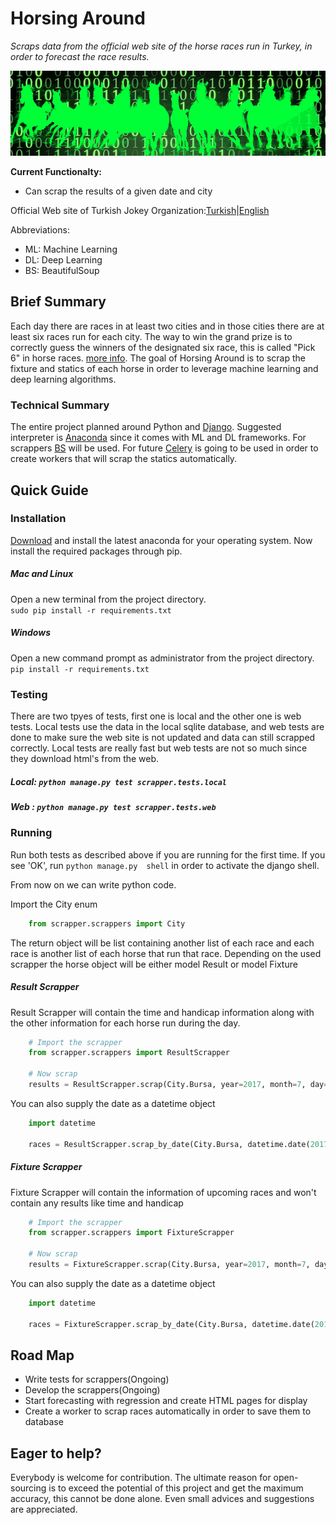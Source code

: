 # Horsing Around
*Scraps data from the official web site of the horse races run in Turkey, in order to forecast the race results.*

![alt text][banner]

**Current Functionalty:**
* Can scrap the results of a given date and city

Official Web site of Turkish Jokey Organization:[Turkish](http://www.tjk.org/)|[English](http://www.tjk.org/EN/YarisSever/YarisSever/Index)

Abbreviations:
* ML: Machine Learning
* DL: Deep Learning
* BS: BeautifulSoup

## Brief Summary
Each day there are races in at least two cities and in those cities there are at least six races run for each city. 
The way to win the grand prize is to correctly guess the winners of the designated six race, this is called "Pick 6" in horse races. [more info](https://en.wikipedia.org/wiki/Pick_6_(horse_racing)). The goal of Horsing Around is to scrap the fixture and statics of each horse in order to leverage machine learning and deep learning algorithms. 

### Technical Summary
The entire project planned around Python and [Django](https://www.djangoproject.com). Suggested interpreter is [Anaconda](https://www.anaconda.com) since it comes with ML and DL frameworks. For scrappers [BS](https://www.crummy.com/software/BeautifulSoup/bs4/doc/) will be used. For future [Celery](http://www.celeryproject.org/) is going to be used in order to create workers that will scrap the statics automatically.

## Quick Guide

### Installation
[Download](https://www.anaconda.com/download/#download) and install the latest anaconda for your operating system. Now install the required packages through pip.
##### Mac and Linux
Open a new terminal from the project directory.  
`sudo pip install -r requirements.txt`

##### Windows
Open a new command prompt as administrator from the project directory.  
`pip install -r requirements.txt`

### Testing
There are two tpyes of tests, first one is local and the other one is web tests. Local tests use the data in the local sqlite database, and web tests are done to make sure the web site is not updated and data can still scrapped correctly. Local tests are really fast but web tests are not so much since they download html's from the web.

##### Local: `python manage.py test scrapper.tests.local` 
##### Web  : `python manage.py test scrapper.tests.web` 

### Running
Run both tests as described above if you are running for the first time. If you see 'OK', run `python manage.py 
shell` in order to activate the django shell. 

From now on we can write python code.

Import the City enum
```python
    from scrapper.scrappers import City
```

The return object will be list containing another list of each race and each race is another list of each horse that 
run that race. Depending on the used scrapper the horse object will be either model Result or model Fixture

##### Result Scrapper
Result Scrapper will contain the time and handicap information along with the other information for each horse run 
during the day.
```python
    # Import the scrapper
    from scrapper.scrappers import ResultScrapper
    
    # Now scrap
    results = ResultScrapper.scrap(City.Bursa, year=2017, month=7, day=3)
```
You can also supply the date as a datetime object
```python
    import datetime
    
    races = ResultScrapper.scrap_by_date(City.Bursa, datetime.date(2017, 7, 3)) 
```

##### Fixture Scrapper
Fixture Scrapper will contain the information of upcoming races and won't contain any results like time and handicap
```python
    # Import the scrapper
    from scrapper.scrappers import FixtureScrapper
    
    # Now scrap
    results = FixtureScrapper.scrap(City.Bursa, year=2017, month=7, day=3)
```
You can also supply the date as a datetime object
```python
    import datetime
    
    races = FixtureScrapper.scrap_by_date(City.Bursa, datetime.date(2017, 7, 3)) 
```

## Road Map
* Write tests for scrappers(Ongoing)
* Develop the scrappers(Ongoing)
* Start forecasting with regression and create HTML pages for display
* Create a worker to scrap races automatically in order to save them to database 


## Eager to help?
Everybody is welcome for contribution. The ultimate reason for open-sourcing is to exceed the potential of this 
project and get the maximum accuracy, this cannot be done alone. Even small advices and suggestions are appreciated.


[banner]: github/banner.jpg "Horsing Around Banner"
